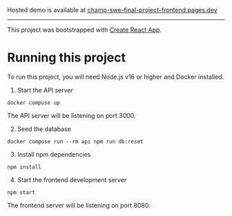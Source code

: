 Hosted demo is available at [champ-swe-final-project-frontend.pages.dev](https://champ-swe-final-project-frontend.pages.dev)

---

This project was bootstrapped with [Create React App](https://github.com/facebook/create-react-app).

# Running this project

To run this project, you will need Node.js v16 or higher and Docker installed.

1. Start the API server

```
docker compose up
```

The API server will be listening on port 3000.

2. Seed the database

```
docker compose run --rm api npm run db:reset
```

3. Install npm dependencies

```
npm install
```

4. Start the frontend development server

```
npm start
```

The frontend server will be listening on port 8080.
